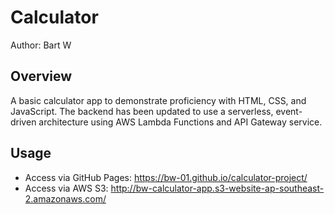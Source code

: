 # Calculator

Author: Bart W

## Overview

A basic calculator app to demonstrate proficiency with HTML, CSS, and JavaScript. The backend has been updated to use a serverless, event-driven architecture using AWS Lambda Functions and API Gateway service.

## Usage

- Access via GitHub Pages: https://bw-01.github.io/calculator-project/
- Access via AWS S3: http://bw-calculator-app.s3-website-ap-southeast-2.amazonaws.com/
